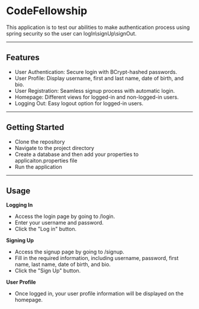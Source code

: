 # CodeFellowship 

This application is to test our abilities to make authentication process using spring security so the user can logIn\signUp\signOut.

---

## Features

- User Authentication: Secure login with BCrypt-hashed passwords.
- User Profile: Display username, first and last name, date of birth, and bio.
- User Registration: Seamless signup process with automatic login.
- Homepage: Different views for logged-in and non-logged-in users.
- Logging Out: Easy logout option for logged-in users.

---

## Getting Started

- Clone the repository
- Navigate to the project directory
- Create a database and then add your properties to applicaiton.properties file
- Run the application

---

## Usage

**Logging In**
- Access the login page by going to /login.
- Enter your username and password.
- Click the "Log in" button.

**Signing Up**
- Access the signup page by going to /signup.
- Fill in the required information, including username, password, first name, last name, date of birth, and bio.
- Click the "Sign Up" button.

**User Profile**
- Once logged in, your user profile information will be displayed on the homepage.